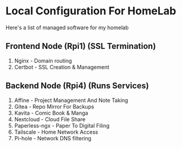 # Local Configuration For HomeLab
Here's a list of managed software for my homelab
## Frontend Node (Rpi1) (SSL Termination)
1. Nginx - Domain routing
2. Certbot - SSL Creation & Management
## Backend Node (Rpi4) (Runs Services)
1. Affine - Project Management And Note Taking
2. Gitea - Repo Mirror For Backups
3. Kavita - Comic Book & Manga
4. Nextcloud - Cloud File Share
5. Paperless-ngx - Paper To Digital Filing
6. Tailscale - Home Network Access
7. Pi-hole - Network DNS filtering